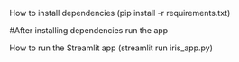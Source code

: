 How to install dependencies (pip install -r requirements.txt)

#After installing dependencies run the app

How to run the Streamlit app (streamlit run iris_app.py)
